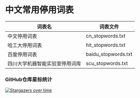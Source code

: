 # 中文常用停用词表

| 词表名             | 词表文件                 |
|-----------------|----------------------|
| 中文停用词表          | cn\_stopwords.txt    |
| 哈工大停用词表         | hit\_stopwords.txt   |
| 百度停用词表          | baidu\_stopwords.txt |
| 四川大学机器智能实验室停用词库 | scu\_stopwords.txt   |

### GitHub仓库星标统计

<!--替换成自己的仓库和名字就可以用了-->
[![Stargazers over time](https://starchart.cc/goto456/stopwords.svg)](https://starchart.cc/goto456/stopwords)

